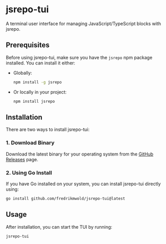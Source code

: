 # jsrepo-tui

A terminal user interface for managing JavaScript/TypeScript blocks with jsrepo.

## Prerequisites

Before using jsrepo-tui, make sure you have the `jsrepo` npm package installed. You can install it either:

- Globally:
	```bash
	npm install -g jsrepo
	```
- Or locally in your project:
	```bash
	npm install jsrepo
	```

## Installation

There are two ways to install jsrepo-tui:

### 1. Download Binary

Download the latest binary for your operating system from the [GitHub Releases](https://github.com/fredrikmwold/jsrepo-tui/releases) page.

### 2. Using Go Install

If you have Go installed on your system, you can install jsrepo-tui directly using:

```bash
go install github.com/fredrikmwold/jsrepo-tui@latest
```

## Usage

After installation, you can start the TUI by running:

```bash
jsrepo-tui
```